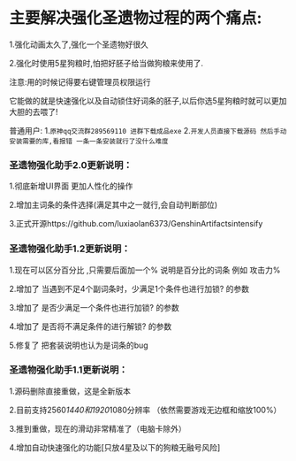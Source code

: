 # 主要解决强化圣遗物过程的两个痛点:

1.强化动画太久了,强化一个圣遗物好很久

2.强化时使用5星狗粮时,怕把好胚子给当做狗粮来使用了.

注意:用的时候记得要右键管理员权限运行

它能做的就是快速强化以及自动锁住好词条的胚子,以后你选5星狗粮时就可以更加大胆的去喂了!

普通用户:
1.`原神qq交流群289569110 进群下载成品exe`
2.`开发人员直接下载源码 然后手动安装需要的库,看报错 一条一条安装就行了没什么难度`

### 圣遗物强化助手2.0更新说明：

1.彻底新增UI界面 更加人性化的操作

2.增加主词条的条件选择(满足其中之一就行,会自动判断部位)

3.正式开源https://github.com/luxiaolan6373/GenshinArtifactsintensify

### 圣遗物强化助手1.2更新说明：

1.现在可以区分百分比 ,只需要后面加一个% 说明是百分比的词条 例如 攻击力%

2.增加了 当遇到不足4个副词条时，少满足1个条件也进行加锁? 的参数

3.增加了 是否少满足一个条件也进行加锁? 的参数

4.增加了 是否将不满足条件的进行解锁? 的参数

5.修复了 把套装说明也认为是词条的bug

### 圣遗物强化助手1.1更新说明：

1.源码删除直接重做，这是全新版本

2.目前支持2560*1440和1920*1080分辨率 （依然需要游戏无边框和缩放100%）

3.推到重做，现在的滑动非常精准了（电脑卡除外）

4.增加自动快速强化的功能[只放4星及以下的狗粮无融号风险]

